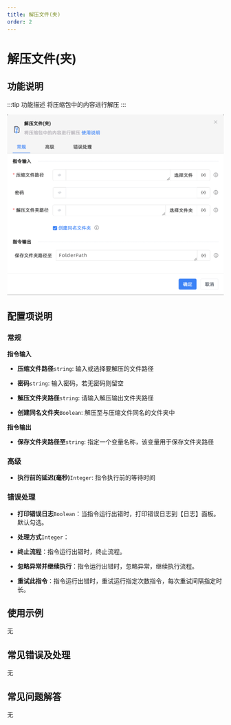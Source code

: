 ```yaml
---
title: 解压文件(夹)
order: 2
---
```


# 解压文件(夹)

## 功能说明

:::tip 功能描述
将压缩包中的内容进行解压
:::

![解压文件(夹)](../../../assets/解压文件(夹)_command.png)

## 配置项说明

### 常规

**指令输入**

- **压缩文件路径**`string`: 输入或选择要解压的文件路径

- **密码**`string`: 输入密码，若无密码则留空

- **解压文件夹路径**`string`: 请输入解压输出文件夹路径

- **创建同名文件夹**`Boolean`: 解压至与压缩文件同名的文件夹中


**指令输出**

- **保存文件夹路径至**`string`: 指定一个变量名称，该变量用于保存文件夹路径

### 高级

- **执行前的延迟(毫秒)**`Integer`: 指令执行前的等待时间

### 错误处理

- **打印错误日志**`Boolean`：当指令运行出错时，打印错误日志到【日志】面板。默认勾选。

- **处理方式**`Integer`：

 - **终止流程**：指令运行出错时，终止流程。

 - **忽略异常并继续执行**：指令运行出错时，忽略异常，继续执行流程。

 - **重试此指令**：指令运行出错时，重试运行指定次数指令，每次重试间隔指定时长。

## 使用示例
无

## 常见错误及处理

无

## 常见问题解答

无

